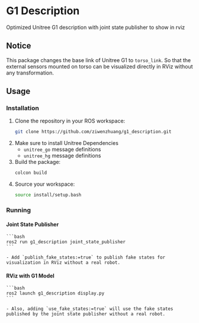 # G1 Description

Optimized Unitree G1 description with joint state publisher to show in rviz

## Notice

This package changes the base link of Unitree G1 to `torso_link`. So that the external sensors mounted on torso can be visualized directly in RViz without any transformation.

## Usage

### Installation
1. Clone the repository in your ROS workspace:
    ```bash
    git clone https://github.com/ziwenzhuang/g1_description.git
    ```
2. Make sure to install Unitree Dependencies
    - `unitree_go` message definitions
    - `unitree_hg` message definitions
3. Build the package:
    ```bash
    colcon build
    ```
4. Source your workspace:
    ```bash
    source install/setup.bash
    ```

### Running

#### Joint State Publisher

    ```bash
    ros2 run g1_description joint_state_publisher
    ```

    - Add `publish_fake_states:=true` to publish fake states for visualization in RViz without a real robot.

#### RViz with G1 Model
    ```bash
    ros2 launch g1_description display.py
    ```

    - Also, adding `use_fake_states:=true` will use the fake states published by the joint state publisher without a real robot.
